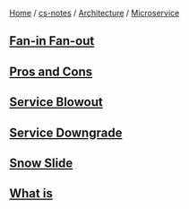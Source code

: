 [Home](https://mengxianbin.github.io) /
[cs-notes](https://mengxianbin.github.io/cs-notes/site) /
[Architecture](https://mengxianbin.github.io/cs-notes/site/Architecture) /
[Microservice](https://mengxianbin.github.io/cs-notes/site/Architecture/Microservice)

## [Fan-in Fan-out](https://mengxianbin.github.io/cs-notes/site/Architecture/Microservice/Fan-in%20Fan-out)

## [Pros and Cons](https://mengxianbin.github.io/cs-notes/site/Architecture/Microservice/Pros%20and%20Cons)

## [Service Blowout](https://mengxianbin.github.io/cs-notes/site/Architecture/Microservice/Service%20Blowout)

## [Service Downgrade](https://mengxianbin.github.io/cs-notes/site/Architecture/Microservice/Service%20Downgrade)

## [Snow Slide](https://mengxianbin.github.io/cs-notes/site/Architecture/Microservice/Snow%20Slide)

## [What is](https://mengxianbin.github.io/cs-notes/site/Architecture/Microservice/What%20is)
